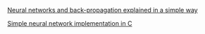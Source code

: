 
[Neural networks and back-propagation explained in a simple way](https://medium.com/datathings/neural-networks-and-backpropagation-explained-in-a-simple-way-f540a3611f5e)

[Simple neural network implementation in C](https://towardsdatascience.com/simple-neural-network-implementation-in-c-663f51447547)
